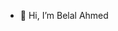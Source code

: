 - 👋 Hi, I’m Belal Ahmed


<!---
Belal451431/Belal451431 is a ✨ special ✨ repository because its `README.md` (this file) appears on your GitHub profile.
You can click the Preview link to take a look at your changes.
--->
